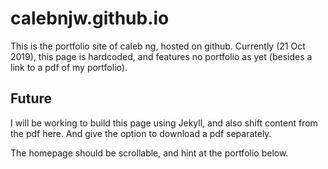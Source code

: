 # calebnjw.github.io
This is the portfolio site of caleb ng, hosted on github. Currently (21 Oct 2019), this page is hardcoded, and features no portfolio as yet (besides a link to a pdf of my portfolio). 

## Future
I will be working to build this page using Jekyll, and also shift content from the pdf here. And give the option to download a pdf separately. 

The homepage should be scrollable, and hint at the portfolio below. 
